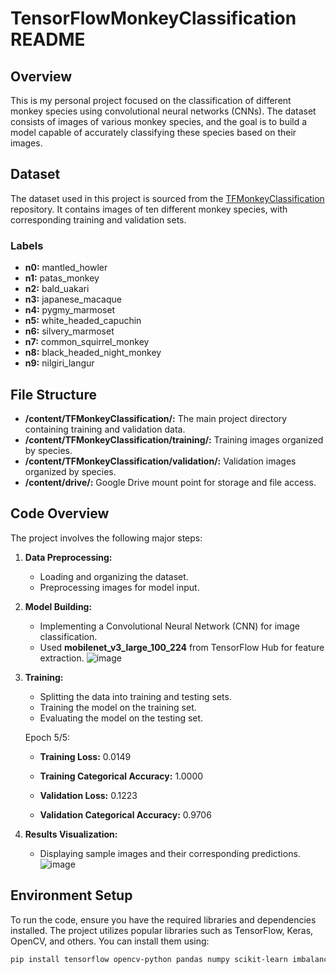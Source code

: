 # TensorFlowMonkeyClassification README

## Overview

This is my personal project focused on the classification of different monkey species using convolutional neural networks (CNNs). The dataset consists of images of various monkey species, and the goal is to build a model capable of accurately classifying these species based on their images.

## Dataset

The dataset used in this project is sourced from the [TFMonkeyClassification](https://github.com/CSheppardCodes/TFMonkeyClassification) repository. It contains images of ten different monkey species, with corresponding training and validation sets.

### Labels
- **n0:** mantled_howler
- **n1:** patas_monkey
- **n2:** bald_uakari
- **n3:** japanese_macaque
- **n4:** pygmy_marmoset
- **n5:** white_headed_capuchin
- **n6:** silvery_marmoset
- **n7:** common_squirrel_monkey
- **n8:** black_headed_night_monkey
- **n9:** nilgiri_langur

## File Structure

- **/content/TFMonkeyClassification/:** The main project directory containing training and validation data.
- **/content/TFMonkeyClassification/training/:** Training images organized by species.
- **/content/TFMonkeyClassification/validation/:** Validation images organized by species.
- **/content/drive/:** Google Drive mount point for storage and file access.

## Code Overview

The project involves the following major steps:

1. **Data Preprocessing:**
   - Loading and organizing the dataset.
   - Preprocessing images for model input.

2. **Model Building:**
   - Implementing a Convolutional Neural Network (CNN) for image classification.
   - Used **mobilenet_v3_large_100_224** from TensorFlow Hub for feature extraction.
![image](https://github.com/CSheppardCodes/Study-of-Data-Science/assets/78242653/599ce41c-f971-4157-81e1-107876e5f0a4)

3. **Training:**
   - Splitting the data into training and testing sets.
   - Training the model on the training set.
   - Evaluating the model on the testing set.
     
   Epoch 5/5:
   - **Training Loss:** 0.0149
   - **Training Categorical Accuracy:** 1.0000
   
   - **Validation Loss:** 0.1223
   - **Validation Categorical Accuracy:** 0.9706


4. **Results Visualization:**
   - Displaying sample images and their corresponding predictions.
![image](https://github.com/CSheppardCodes/Study-of-Data-Science/assets/78242653/26cf6568-5ae7-44b2-81c0-2a436d8088a0)

## Environment Setup

To run the code, ensure you have the required libraries and dependencies installed. The project utilizes popular libraries such as TensorFlow, Keras, OpenCV, and others. You can install them using:

```bash
pip install tensorflow opencv-python pandas numpy scikit-learn imbalanced-learn tqdm
